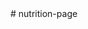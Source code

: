 <!-- CONSIGNA TRABAJO 3
Ya cada uno tiene su kit descargable para realizar el proyecto. Tienen dibujos/imágenes de cómo les gustaría que quede. Ahora, sin pensar en funcionalidades y/o JS, vamos a preparar el código HTML y CSS. Utilicen todo lo que saben para realizarlos, y ante cualquier herramienta que necesiten repasen en la documentación o anímense a preguntar en los canales correspondientes.

Consigna puntual: Realizar un archivo "index.html" y un archivo "style.css" con el código correspondiente para traer a la realidad tu proyecto planificado.

Requisitos:
Ambos archivos deben estar comentados con la explicación de los elementos utilizados, recordando que el objetivo es que un alumno inicial en programación pueda comprenderlo y seguir paso a paso la explicación, es decir, de manera progresiva.
La entrega de los dos archivos se hará en una carpeta comprimida, con la nomenclatura "APELLIDO_Nombre" (Ej: DECURGEZ_Rocio)
Debe haber un formulario (puede ser básico mientras expliquen en cada caso el método que utilizan)
NO utilizar más de dos componentes pequeños de Bootstrap, y en caso de utilizarlos, deben estar explicados
Recuerden:
Pueden modificar la paleta de colores siempre y cuando justifiquen el cambio parcial o total
El logo y la temática recibida NO pueden variar, exceptuando el color del logo (es decir, pueden cambiar el color del logo)
Pueden modificar las fuentes recibidas por fuentes similares
Lo ideal es landing page, pero si hacen un sitio completo no hay problema, siempre y cuando comenten ÚNICAMENTE en el index

 -->

 <!-- 
 
 Pagina desarrollada:

 Julian Silva Nutricionista, es una pagina para que los clientes puedan realizar consultas al profesional en el area de la Nutricion
 y ademas puedas consultar libros o bibliografia disponible sobre distintos temas.
 
 
  --># nutrition-page
